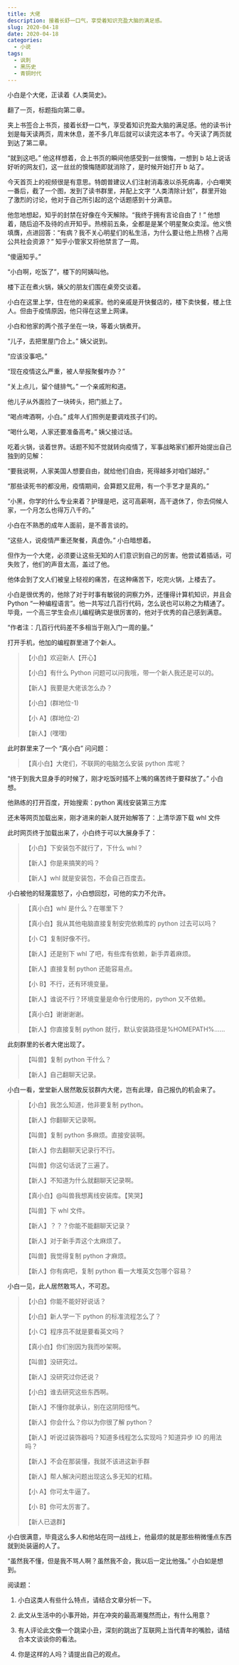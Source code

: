 ```yaml
---
title: 大佬
description: 接着长舒一口气，享受着知识充盈大脑的满足感。
slug: 2020-04-18
date: 2020-04-18
categories:
  - 小说
tags:
  - 讽刺
  - 黑历史
  - 青铜时代
---
```


小白是个大佬，正读着《人类简史》。

翻了一页，标题指向第二章。

夹上书签合上书页，接着长舒一口气，享受着知识充盈大脑的满足感。他的读书计划是每天读两页，周末休息，差不多几年后就可以读完这本书了。今天读了两页就到达了第二章。

“就到这吧。” 他这样想着，合上书页的瞬间他感受到一丝懊悔，一想到 b 站上说话好听的网友们，这一丝丝的懊悔随即就消除了，是时候开始打开 b 站了。

今天首页上的视频很是有意思。特朗普建议人们注射消毒液以杀死病毒，小白嘲笑一番后，截了一个图，发到了读书群里，并配上文字 “人类清除计划”，群里开始了激烈的讨论，他对于自己所引起的这个话题感到十分满意。

他忽地想起，知乎的封禁在好像在今天解除。“我终于拥有言论自由了！” 他想着，随后迫不及待的点开知乎。热榜前五条，全都是是某个明星聚众卖淫。他义愤填膺，点进回答：“有病？我不关心明星们的私生活，为什么要让他上热榜？占用公共社会资源？” 知乎小管家又将他禁言了一周。

“傻逼知乎。”

“小白啊，吃饭了”，楼下的阿姨叫他。

楼下正在煮火锅，姨父的朋友们围在桌旁交谈着。

小白在这里上学，住在他的亲戚家。他的亲戚是开快餐店的，楼下卖快餐，楼上住人。但由于疫情原因，他只得在这里上网课。

小白和他家的两个孩子坐在一块，等着火锅煮开。

“儿子，去把里屋门合上。” 姨父说到。

“应该没事吧。”

“现在疫情这么严重，被人举报聚餐咋办？”

“关上点儿，留个缝排气。” 一个亲戚附和道。

他儿子从外面捡了一块砖头，把门抵上了。

“喝点啤酒啊，小白。” 成年人们照例是要调戏孩子们的。

“喝什么喝，人家还要准备高考。” 姨父接过话。

吃着火锅，谈着世界。话题不知不觉就转向疫情了，军事战略家们都开始提出自己独到的见解：

“要我说啊，人家美国人想要自由，就给他们自由，死得越多对咱们越好。”

“那些读死书的都没用，疫情期间，会算题又屁用，有一个手艺才是真的。”

“小黑，你学的什么专业来着？护理是吧，这可高薪啊，高干退休了，你去伺候人家，一个月怎么也得万八千的。”

小白在不熟悉的成年人面前，是不善言谈的。

“这些人，说疫情严重还聚餐，真虚伪。” 小白暗想着。

但作为一个大佬，必须要让这些无知的人们意识到自己的厉害。他尝试着插话，可失败了，他们的声音太高，盖过了他。

他体会到了文人们被皇上轻视的痛苦，在这种痛苦下，吃完火锅，上楼去了。

小白是很优秀的，他除了对于时事有敏锐的洞察力外，还懂得计算机知识，并且会 Python “一种编程语言”。他一共写过几百行代码，怎么说也可以称之为精通了。毕竟，一个高三学生会点儿编程确实是很厉害的，他对于优秀的自己感到满意。

“作者注：几百行代码差不多相当于刚入门一周的量。”

打开手机，他加的编程群里进了个新人。

> 【小白】欢迎新人【开心】
>
> 【小白】有什么 Python 问题可以问我哦，带一个新人我还是可以的。
>
> 【新人】我要是大佬该怎么办？
>
> 【小白】(群地位-1)
>
> 【小 A】(群地位-2)
>
> 【新人】(嘿嘿)

此时群里来了一个 “真小白” 问问题：

> 【真小白】大佬们，不联网的电脑怎么安装 python 库呢？

“终于到我大显身手的时候了，刚才吃饭时插不上嘴的痛苦终于要释放了。” 小白想。

他熟练的打开百度，开始搜索：python 离线安装第三方库

还未等网页加载出来，刚才进来的新人就开始解答了：上清华源下载 whl 文件

此时网页终于加载出来了，小白终于可以大展身手了：

> 【小白】下安装包不就行了，下什么 whl？
>
> 【新人】你是来搞笑的吗？
>
> 【新人】whl 就是安装包，不会自己百度去。

小白被他的轻蔑震怒了，小白想回怼，可他的实力不允许。

> 【真小白】whl 是什么？在哪里下？
>
> 【真小白】我从其他电脑直接复制安完依赖库的 python 过去可以吗？
>
> 【小 C】复制好像不行。
>
> 【新人】还是别下 whl 了吧，有些库有依赖，新手弄着麻烦。
>
> 【新人】直接复制 python 还能容易点。
>
> 【小 B】不行，还有环境变量。
>
> 【新人】谁说不行？环境变量是命令行使用的，python 又不依赖。
>
> 【真小白】谢谢谢谢。
>
> 【新人】你直接复制 python 就行，默认安装路径是%HOMEPATH%……

此刻群里的长者大佬出现了。

> 【叫兽】复制 python 干什么？
>
> 【新人】自己翻聊天记录。

小白一看，堂堂新人居然敢反驳群内大佬，岂有此理，自己报仇的机会来了。

> 【小白】我怎么知道，他非要复制 python。
>
> 【新人】你翻聊天记录啊。
>
> 【叫兽】复制 python 多麻烦。直接安装啊。
>
> 【新人】你去翻聊天记录行不行。
>
> 【叫兽】你这句话说了三遍了。
>
> 【新人】不知道为什么就翻聊天记录啊。
>
> 【真小白】@叫兽我想离线安装库。【笑哭】
>
> 【叫兽】下 whl 文件。
>
> 【新人】？？？你能不能翻聊天记录？
>
> 【新人】对于新手弄这个太麻烦了。
>
> 【叫兽】我觉得复制 python 才麻烦。
>
> 【新人】你有病吧，复制 python 看一大堆英文包哪个容易？

小白一见，此人居然敢骂人，不可忍。

> 【小白】你能不能好好说话？
>
> 【小白】新人学一下 python 的标准流程怎么了？
>
> 【小 C】程序员不就是要看英文吗？
>
> 【真小白】你们别因为我而吵架啊。
>
> 【叫兽】没研究过。
>
> 【新人】没研究过你还说？
>
> 【小白】谁去研究这些东西啊。
>
> 【新人】不懂你就承认，别在这阴阳怪气。
>
> 【新人】你会什么？你以为你很了解 python？
>
> 【新人】听说过装饰器吗？知道多线程怎么实现吗？知道异步 IO 的用法吗？
>
> 【新人】不会在那装懂，我就不该进这新手群
>
> 【新人】帮人解决问题出现这么多无知的杠精。
>
> 【小 A】你可太牛逼了。
>
> 【小 B】你可太厉害了。
>
> 【新人已退群】

小白很满意，毕竟这么多人和他站在同一战线上，他最烦的就是那些稍微懂点东西就到处装逼的人了。

“虽然我不懂，但是我不骂人啊？虽然我不会，我以后一定比他强。” 小白如是想到。

阅读题：

1. 小白这类人有些什么特点，请结合文章分析一下。

2. 此文从生活中的小事开始，并在冲突的最高潮戛然而止，有什么用意？

3. 有人评论此文像一个跳梁小丑，深刻的跳出了互联网上当代青年的嘴脸，请结合本文谈谈你的看法。

4. 你是这样的人吗？请提出自己的观点。
